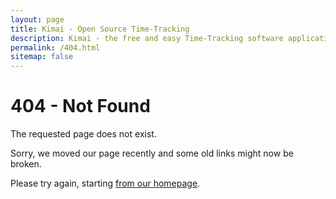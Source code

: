 ```yaml
---
layout: page
title: Kimai - Open Source Time-Tracking
description: Kimai - the free and easy Time-Tracking software application
permalink: /404.html
sitemap: false
---
```


# 404 - Not Found

The requested page does not exist.

Sorry, we moved our page recently and some old links might now be broken.

Please try again, starting <a href="/">from our homepage</a>.
